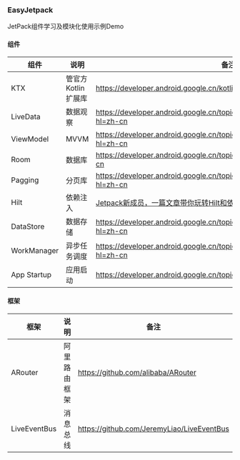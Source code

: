 ### EasyJetpack

JetPack组件学习及模块化使用示例Demo


#### 组件

|组件|说明|备注|
|--|--|--|
|KTX|管官方Kotlin扩展库|<https://developer.android.google.cn/kotlin/ktx?hl=zh_cn#workmanager>|
|LiveData|数据观察|<https://developer.android.google.cn/topic/libraries/architecture/livedata?hl=zh-cn>|
|ViewModel|MVVM|<https://developer.android.google.cn/topic/libraries/architecture/viewmodel?hl=zh-cn>|
|Room|数据库|<https://developer.android.google.cn/topic/libraries/architecture/room?hl=zh-cn>|
|Pagging|分页库|<https://developer.android.google.cn/topic/libraries/architecture/paging?hl=zh-cn>|
|Hilt|依赖注入|[Jetpack新成员，一篇文章带你玩转Hilt和依赖注入](https://guolin.blog.csdn.net/article/details/109787732)|
|DataStore|数据存储|<https://developer.android.google.cn/topic/libraries/architecture/datastore?hl=zh-cn>|
|WorkManager|异步任务调度|<https://developer.android.google.cn/topic/libraries/architecture/workmanager?hl=zh-cn>|
|App Startup|应用启动|<https://developer.android.google.cn/topic/libraries/app-startup?hl=zh-cn>|


#### 框架

|框架|说明|备注|
|--|--|--|
|ARouter|阿里路由框架|<https://github.com/alibaba/ARouter>|
|LiveEventBus|消息总线|<https://github.com/JeremyLiao/LiveEventBus>|
